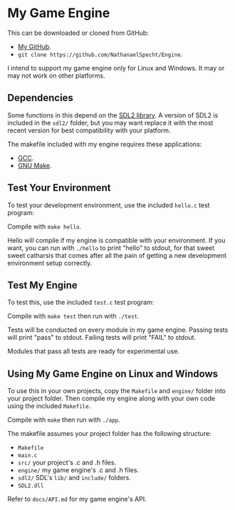 # My Game Engine

This can be downloaded or cloned from GitHub:
- [My GitHub](https://github.com/NathanaelSpecht/Engine).
- `git clone https://github.com/NathanaelSpecht/Engine`.

I intend to support my game engine only for Linux and Windows.
It may or may not work on other platforms.

## Dependencies

Some functions in this depend on the [SDL2 library](https://libsdl.org).
A version of SDL2 is included in the `sdl2/` folder, but you may want 
replace it with the most recent version for best compatibility with your 
platform.

The makefile included with my engine requires these applications:
- [GCC](https://gcc.gnu.org).
- [GNU Make](https://gnu.org/software/make).

## Test Your Environment

To test your development environment, use the included `hello.c` test program:

Compile with `make hello`.

Hello will compile if my engine is compatible with your environment.
If you want, you can run with `./hello` to print "hello" to stdout, for that 
sweet sweet catharsis that comes after all the pain of getting a new 
development environment setup correctly.

## Test My Engine

To test this, use the included `test.c` test program:

Compile with `make test` then run with `./test`.

Tests will be conducted on every module in my game engine.
Passing tests will print "pass" to stdout.
Failing tests will print "FAIL" to stdout.

Modules that pass all tests are ready for experimental use.

## Using My Game Engine on Linux and Windows

To use this in your own projects, copy the `Makefile` and 
`engine/` folder into your project folder.
Then compile my engine along with your own code using the included `Makefile`.

Compile with `make` then run with `./app`.

The makefile assumes your project folder has the following structure:
- `Makefile`
- `main.c`
- `src/` your project's .c and .h files.
- `engine/` my game engine's .c and .h files.
- `sdl2/` SDL's `lib/` and `include/` folders.
- `SDL2.dll`

Refer to `docs/API.md` for my game engine's API.


